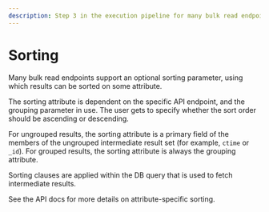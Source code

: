 ```yaml
---
description: Step 3 in the execution pipeline for many bulk read endpoints.
---
```


# Sorting

Many bulk read endpoints support an optional sorting parameter, using which results can be sorted on some attribute.

The sorting attribute is dependent on the specific API endpoint, and the grouping parameter in use. The user gets to specify whether the sort order should be ascending or descending.

For ungrouped results, the sorting attribute is a primary field of the members of the ungrouped intermediate result set \(for example, `ctime` or `_id`\). For grouped results, the sorting attribute is always the grouping attribute.

Sorting clauses are applied within the DB query that is used to fetch intermediate results.

See the API docs for more details on attribute-specific sorting.

